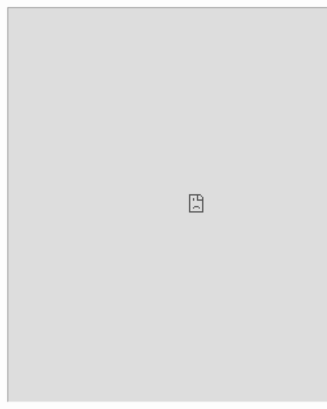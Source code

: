 <iframe
height = 900
width = 900
padding = 0 0
margins = 0 0
src="https://leagueoflegends.fandom.com/wiki/Yone/LoL"></iframe>